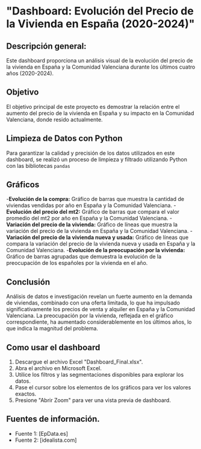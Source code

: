 # "Dashboard: Evolución del Precio de la Vivienda en España (2020-2024)"

## Descripción general:

Este dashboard proporciona un análisis visual de la evolución del precio de la vivienda en España y la Comunidad Valenciana durante los últimos cuatro años (2020-2024).

## Objetivo

El objetivo principal de este proyecto es demostrar la relación entre el aumento del precio de la vivienda en España y su impacto en la Comunidad Valenciana, donde resido actualmente.

## Limpieza de Datos con Python

Para garantizar la calidad y precisión de los datos utilizados en este dashboard, se realizó un proceso de limpieza y filtrado utilizando Python con las bibliotecas `pandas`

## Gráficos

-**Evolución de la compra:** Gráfico de barras que muestra la cantidad de viviendas vendidas por año en España y la Comunidad Valenciana.
-**Evolución del precio del mt2:** Gráfico de barras que compara el valor promedio del mt2 por año en España y la Comunidad Valenciana.
-**Variación del precio de la vivienda:** Gráfico de líneas que muestra la variación del precio de la vivienda en España y la Comunidad Valenciana.
-**Variación del precio de la vivienda nueva y usada:** Gráfico de líneas que compara la variación del precio de la vivienda nueva y usada en España y la Comunidad Valenciana.
-**Evolución de la preocupación por la vivienda:** Gráfico de barras agrupadas que demuestra la evolución de la preocupación de los españoles por la vivienda en el año.

## Conclusión

Análisis de datos e investigación revelan un fuerte aumento en la demanda de viviendas, combinado con una oferta limitada, lo que ha impulsado significativamente los precios de venta y alquiler en España y la Comunidad Valenciana.
La preocupación por la vivienda, reflejada en el gráfico correspondiente, ha aumentado considerablemente en los últimos años, lo que indica la magnitud del problema.

## Como usar el dashboard

1.  Descargue el archivo Excel "Dashboard_Final.xlsx".
2.  Abra el archivo en Microsoft Excel.
3.  Utilice los filtros y las segmentaciones disponibles para explorar los datos.
4.  Pase el cursor sobre los elementos de los gráficos para ver los valores exactos.
5.  Presione "Abrir Zoom" para ver una vista previa de dashboard.

## Fuentes de información.

* Fuente 1: [EpData.es]
* Fuente 2: [idealista.com]

